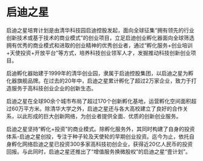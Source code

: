# 启迪之星

启迪之星培育计划是由清华科技园启迪控股发起，面向全球征集“拥有领先的行业创新技术或基于技术的商业模式”的创业项目，立足启迪创业孵化器面向全球筛选拥有优秀的商业模式和进取的创业精神的优秀创业者，通过“孵化服务+创业培训+天使投资+开放平台”等方式，培养科技创业领军人才，发掘推动科技创新创业项目。

启迪孵化器始建于1999年的清华创业园，隶属于启迪控股集团，以启迪之星为孵化器旗舰品牌。在过去的20年中，启迪之星累计孵化了超过2万家企业，致力于打造服务于高科技创业企业的创新生态。

启迪之星在全球90余个城市布局了超过170个创新孵化基地，运营孵化空间面积超过60万平方米。除清华大学之外，启迪之星还与各大高校建立了良好的合作关系，以此形成的巨大创新网络，为创业者提供全面、优质的创新创业服务。

启迪之星坚持“孵化+投资”的商业模式。除孵化服务外，其同时构建了自身的投资体系-启迪之星创投，专注于种子轮及天使轮的早期创业投资。迄今为止，依托自身孵化网络启迪之星已投资300多家高科技初创企业，获得近20亿人民币的投资回报。与此同时，启迪之星还推出了“增值服务换微股权”的启迪之星“壹计划”。
